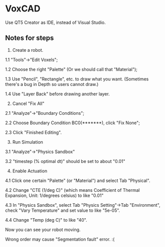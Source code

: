 # VoxCAD

Use QT5 Creator as IDE, instead of Visual Studio.

## Notes for steps

1. Create a robot.

1.1 "Tools"->"Edit Voxels"; 

1.2 Choose the right "Palette" (Or we should call that "Material"); 

1.3 Use "Pencil", "Rectangle", etc. to draw what you want. (Sometimes there's a bug in Depth so users cannot draw.)

1.4 Use "Layer Back" before drawing another layer.

2. Cancel "Fix All"

2.1 "Analyze"->"Boundary Conditions";

2.2 Choose Boundary Condition BC0(*******), click "Fix None";

2.3 Click "Finished Editing".

3. Run Simulation

3.1 "Analyze"->"Physics Sandbox"

3.2 "timestep (% optimal dt)" should be set to about "0.01"

4. Enable Actuation

4.1 Click one certain "Palette" (or "Material") and select Tab "Physical".

4.2 Change "CTE (1/deg C)" (which means Coefficient of Thermal Expansion, Unit: 1/degrees celsius) to like "0.01"

4.3 In "Physics Sandbox", select Tab "Physics Setting"->Tab "Environment", check "Vary Temperature" and set value to like "5e-05".

4.4 Change "Temp (deg C)" to like "40".

Now you can see your robot moving.

Wrong order may cause "Segmentation fault" error. :(

